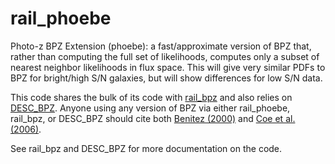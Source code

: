# rail_phoebe

Photo-z BPZ Extension (phoebe): a fast/approximate version of BPZ that, rather than computing the full set of likelihoods, computes only a subset of nearest neighbor likelihoods in flux space.  This will give very similar PDFs to BPZ for bright/high S/N galaxies, but will show differences for low S/N data.

This code shares the bulk of its code with [rail_bpz](https://github.com/LSSTDESC/rail_bpz)  and also relies on [DESC_BPZ](https://github.com/LSSTDESC/DESC_BPZ).  Anyone using any version of BPZ via either rail_phoebe, rail_bpz, or DESC_BPZ should cite both [Benitez (2000)](https://ui.adsabs.harvard.edu/abs/2000ApJ...536..571B/abstract) and [Coe et al. (2006)](https://ui.adsabs.harvard.edu/abs/2006AJ....132..926C/abstract).

See rail_bpz and DESC_BPZ for more documentation on the code.



